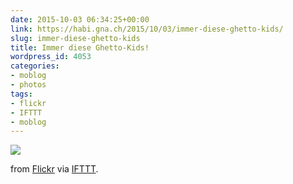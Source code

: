 ```yaml
---
date: 2015-10-03 06:34:25+00:00
link: https://habi.gna.ch/2015/10/03/immer-diese-ghetto-kids/
slug: immer-diese-ghetto-kids
title: Immer diese Ghetto-Kids!
wordpress_id: 4053
categories:
- moblog
- photos
tags:
- flickr
- IFTTT
- moblog
---
```


![](http://ift.tt/1OdJqrw)  

  

from [Flickr](http://flic.kr/p/zotqvV) via [IFTTT](http://ift.tt/1c4nCfM).
